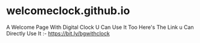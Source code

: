 # welcomeclock.github.io
A Welcome Page With Digital Clock U Can Use It Too 
Here's The Link u Can Directly Use It :- https://bit.ly/bgwithclock
